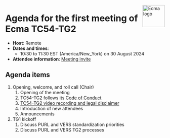 <img src="https://tc54.org/images/ecma.svg" align="right" height="70" alt="Ecma logo" /> <!-- markdownlint-disable-line MD041 -->

# Agenda for the first meeting of Ecma TC54-TG2

- **Host**: Remote
- **Dates and times**:
    - 10:30 to 11:30 EST (America/New\_York) on 30 August 2024
- **Attendee information**: [Meeting invite]( https://calendar.google.com/calendar/event?action=TEMPLATE&tmeid=MWd2bzcydWloM2h1dWZsY[…]4f08c63792f2e654f2a7ebc%40group.calendar.google.com&scp=ALL)


## Agenda items

1. Opening, welcome, and roll call (Chair)
    1. Opening of the meeting
    1. TC54-TG2 follows its [Code of Conduct](../CODE_OF_CONDUCT.md)
    1. [TC54-TG2 video recording and legal disclaimer](../VIDEO_RECORDING_AND_LEGAL_DISCLAIMER.md)
    1. Introduction of new attendees
    1. Announcements
1. TG1 kickoff
    1. Discuss PURL and VERS standardization priorities
    2. Discuss PURL and VERS TG2 processes

